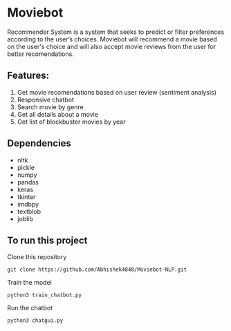 # Moviebot
Recommender System is a system that seeks to predict or filter preferences according to the user’s choices.
Moviebot will recommend a movie based on the user's choice and will also accept movie reviews from the user for better recomendations.

## Features:
1. Get movie recomendations based on user review (sentiment analysis)
2. Responsive chatbot
3. Search movie by genre
4. Get all details about a movie
5. Get list of blockbuster movies by year


## Dependencies
- nltk
- pickle
- numpy
- pandas
- keras
- tkinter
- imdbpy
- textblob
- joblib

## To run this project
Clone this repository 
```
git clone https://github.com/Abhishek4848/Moviebot-NLP.git
```
Train the model 
```
python3 train_chatbot.py
```
Run the chatbot
```
python3 chatgui.py
```
